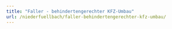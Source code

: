 ```yaml
---
title: "Faller - behindertengerechter KFZ-Umbau"
url: /niederfuellbach/faller-behindertengerechter-kfz-umbau/
---
```

